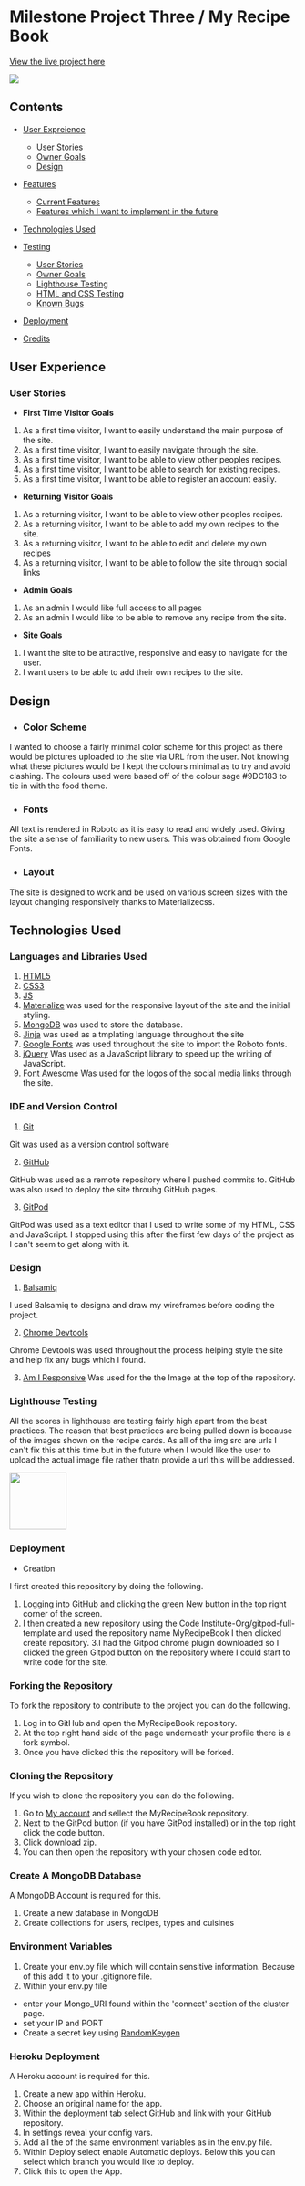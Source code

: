 # Milestone Project Three / My Recipe Book

[View the live project here](https://my-recipe-book-matt.herokuapp.com/)

<img src="assets/images/my-recipe-book-responsive.png">

## Contents

- [User Expreience](#user-experience)

  - [User Stories](#user-stories)
  - [Owner Goals](#owner-goals)
  - [Design](#design)

- [Features](#features)
   
  - [Current Features](#current-features)
  - [Features which I want to implement in the future](#Features-which-I-want-to-implement-in-the-future)

- [Technologies Used](#technologies-used)

- [Testing](#testing)
  - [User Stories](#user-stories) 
  - [Owner Goals](#owner-goals)
  - [Lighthouse Testing](#lighthouse-testing)
  - [HTML and CSS Testing](#html-and-css-testing)
  - [Known Bugs](#known-bugs)

- [Deployment](#deployment)

- [Credits](credits)

## User Experience

### User Stories

- **First Time Visitor Goals**

1. As a first time visitor, I want to easily understand the main purpose of the site.
2. As a first time visitor, I want to easily navigate through the site.
3. As a first time visitor, I want to be able to view other peoples recipes.
4.  As a first time visitor, I want to be able to search for existing recipes.
5.  As a first time visitor, I want to be able to register an account easily.

- **Returning Visitor Goals**

1.  As a returning visitor, I want to be able to view other peoples recipes.
2.  As a returning visitor, I want to be able to add my own recipes to the site.
3.  As a returning visitor, I want to be able to edit and delete my own recipes
4.  As a returning visitor, I want to be able to follow the site through social links

- **Admin Goals**

1. As an admin I would like full access to all pages
2. As an admin I would like to be able to remove any recipe from the site.

- **Site Goals**
1. I want the site to be attractive, responsive and easy to navigate for the user.
2. I want users to be able to add their own recipes to the site. 

## Design 

- ### Color Scheme

I wanted to choose a fairly minimal color scheme for this project as there would be pictures uploaded to the site via URL from the user.  Not knowing what these pictures would be I kept the colours minimal as to try and avoid clashing.
The colours used were based off of the colour sage #9DC183 to tie in with the food theme. 

- ### Fonts

All text is rendered in Roboto as it is easy to read and widely used. Giving the site a sense of familiarity to new users. This was obtained from Google Fonts. 

- ### Layout 

The site is designed to work and be used on various screen sizes with the layout changing responsively thanks to Materializecss.

## Technologies Used


### Languages and Libraries Used
1. [HTML5](https://en.wikipedia.org/wiki/HTML5)
2. [CSS3](https://en.wikipedia.org/wiki/CSS)
3. [JS](https://en.wikipedia.org/wiki/JavaScript)
4. [Materialize](https://materializecss.com/) was used for the responsive layout of the site and the initial styling.
5. [MongoDB](https://cloud.mongodb.com) was used to store the database.
6. [Jinja](https://palletsprojects.com/p/jinja/) was used as a tmplating language throughout the site
7. [Google Fonts](https://fonts.google.com/) was used throughout the site to import the Roboto fonts.
8. [jQuery](https://jquery.com/)
Was used as a JavaScript library to speed up the writing of JavaScript.
9. [Font Awesome](https://fontawesome.com/) Was used for the logos of the social media links through the site.

### IDE and Version Control

1. [Git](https://git-scm.com/)

Git was used as a version control software

2. [GitHub](https://github.com/)

GitHub was used as a remote repository where I pushed commits to. 
GitHub was also used to deploy the site throuhg GitHub pages.

3. [GitPod](https://www.gitpod.io/)

GitPod was used as a text editor that I used to write some of my HTML, CSS and JavaScript.  I stopped using this after the first few days of the project as I can't seem to get along with it. 

### Design 

1. [Balsamiq](https://balsamiq.com/)

I used Balsamiq to designa and draw my wireframes before coding the project.

2. [Chrome Devtools](https://developer.chrome.com/docs/devtools/)

Chrome Devtools was used throughout the process helping style the site and help fix any bugs which I found.

3. [Am I Responsive](http://ami.responsivedesign.is/)
Was used for the the Image at the top of the repository.


### Lighthouse Testing
All the scores in lighthouse are testing fairly high apart from the best practices.  The reason that best practices are being pulled down is because of the images shown on the recipe cards. As all of the img src are urls I can't fix this at this time but in the future when I would like the user to upload the actual image file rather thatn provide a url this will be addressed.

<img src="assets/images/lighthouse-testing.png" height="100px">


### Deployment

- Creation 

I first created this repository by doing the following.

1. Logging into GitHub and clicking the green New button in the top right corner of the screen.
2. I then created a new repository using the Code Institute-Org/gitpod-full-template and used the repository name MyRecipeBook I then clicked create repository.
3.I had the Gitpod chrome plugin downloaded so I clicked the green Gitpod button on the repository where I could start to write code for the site.

### Forking the Repository

To fork the repository to contribute to the project you can do the following.
1. Log in to GitHub and open the MyRecipeBook repository.
2. At the top right hand side of the page underneath your profile there is a fork symbol.
3. Once you have clicked this the repository will be forked.

### Cloning the Repository

If you wish to clone the repository you can do the following.
1. Go to [My account](https://github.com/matthewelstone) and sellect the MyRecipeBook repository.
2. Next to the GitPod button (if you have GitPod installed) or in the top right click the code button.
3. Click download zip.
4. You can then open the repository with your chosen code editor.

### Create A MongoDB Database

A MongoDB Account is required for this.

1. Create a new database in MongoDB
2. Create collections for users, recipes, types and cuisines

### Environment Variables 

1. Create your env.py file which will contain sensitive information. Because of this add it to your .gitignore file. 
2. Within your env.py file
  - enter your Mongo_URI found within the 'connect' section of the cluster page.
  - set your IP and PORT
  - Create a secret key using [RandomKeygen](https://randomkeygen.com/)

### Heroku Deployment
A Heroku account is required for this.

1. Create a new app within Heroku.
2. Choose an original name for the app.
3. Within the deployment tab  select GitHub and link with your GitHub repository.
4. In settings reveal your config vars.
5. Add all the of the same environment variables as in the env.py file.
6. Within Deploy select enable Automatic deploys. Below this you can select which branch you would like to deploy.
7. Click this to open the App.

